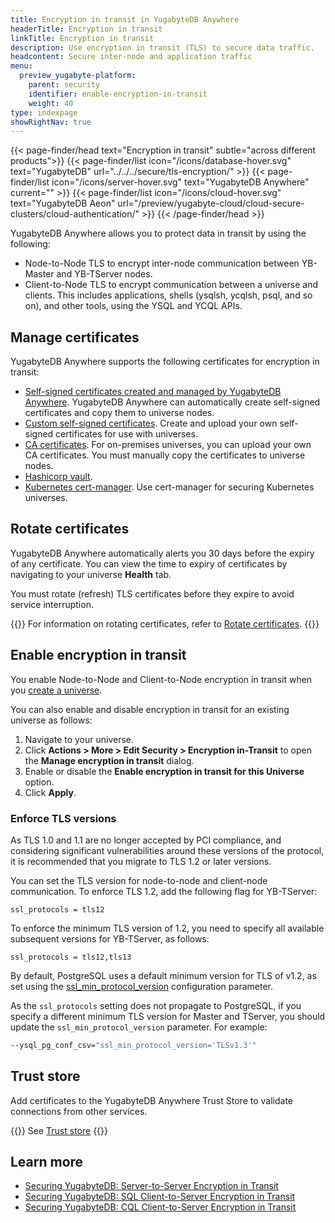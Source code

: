 ```yaml
---
title: Encryption in transit in YugabyteDB Anywhere
headerTitle: Encryption in transit
linkTitle: Encryption in transit
description: Use encryption in transit (TLS) to secure data traffic.
headcontent: Secure inter-node and application traffic
menu:
  preview_yugabyte-platform:
    parent: security
    identifier: enable-encryption-in-transit
    weight: 40
type: indexpage
showRightNav: true
---
```


{{< page-finder/head text="Encryption in transit" subtle="across different products">}}
  {{< page-finder/list icon="/icons/database-hover.svg" text="YugabyteDB" url="../../../secure/tls-encryption/" >}}
  {{< page-finder/list icon="/icons/server-hover.svg" text="YugabyteDB Anywhere" current="" >}}
  {{< page-finder/list icon="/icons/cloud-hover.svg" text="YugabyteDB Aeon" url="/preview/yugabyte-cloud/cloud-secure-clusters/cloud-authentication/" >}}
{{< /page-finder/head >}}

YugabyteDB Anywhere allows you to protect data in transit by using the following:

- Node-to-Node TLS to encrypt inter-node communication between YB-Master and YB-TServer nodes.
- Client-to-Node TLS to encrypt communication between a universe and clients. This includes applications, shells (ysqlsh, ycqlsh, psql, and so on), and other tools, using the YSQL and YCQL APIs.

## Manage certificates

YugabyteDB Anywhere supports the following certificates for encryption in transit:

- [Self-signed certificates created and managed by YugabyteDB Anywhere](auto-certificate/). YugabyteDB Anywhere can automatically create self-signed certificates and copy them to universe nodes.
- [Custom self-signed certificates](add-certificate-self/). Create and upload your own self-signed certificates for use with universes.
- [CA certificates](add-certificate-ca/). For on-premises universes, you can upload your own CA certificates. You must manually copy the certificates to universe nodes.
- [Hashicorp vault](add-certificate-hashicorp/).
- [Kubernetes cert-manager](add-certificate-kubernetes/). Use cert-manager for securing Kubernetes universes.

## Rotate certificates

YugabyteDB Anywhere automatically alerts you 30 days before the expiry of any certificate. You can view the time to expiry of certificates by navigating to your universe **Health** tab.

You must rotate (refresh) TLS certificates before they expire to avoid service interruption.

{{<lead link="rotate-certificates/">}}
For information on rotating certificates, refer to [Rotate certificates](rotate-certificates/).
{{</lead>}}

## Enable encryption in transit

You enable Node-to-Node and Client-to-Node encryption in transit when you [create a universe](../../create-deployments/create-universe-multi-zone/).

You can also enable and disable encryption in transit for an existing universe as follows:

1. Navigate to your universe.
1. Click **Actions > More > Edit Security > Encryption in-Transit** to open the **Manage encryption in transit** dialog.
1. Enable or disable the **Enable encryption in transit for this Universe** option.
1. Click **Apply**.

### Enforce TLS versions

As TLS 1.0 and 1.1 are no longer accepted by PCI compliance, and considering significant vulnerabilities around these versions of the protocol, it is recommended that you migrate to TLS 1.2 or later versions.

You can set the TLS version for node-to-node and client-node communication. To enforce TLS 1.2, add the following flag for YB-TServer:

```shell
ssl_protocols = tls12
```

To enforce the minimum TLS version of 1.2, you need to specify all available subsequent versions for YB-TServer, as follows:

```shell
ssl_protocols = tls12,tls13
```

By default, PostgreSQL uses a default minimum version for TLS of v1.2, as set using the [ssl_min_protocol_version](https://www.postgresql.org/docs/15/runtime-config-connection.html#GUC-SSL-MIN-PROTOCOL-VERSION) configuration parameter.

As the `ssl_protocols` setting does not propagate to PostgreSQL, if you specify a different minimum TLS version for Master and TServer, you should update the `ssl_min_protocol_version` parameter. For example:

```sh
--ysql_pg_conf_csv="ssl_min_protocol_version='TLSv1.3'"
```

## Trust store

Add certificates to the YugabyteDB Anywhere Trust Store to validate connections from other services.

{{<lead link="trust-store/">}}
See [Trust store](trust-store/)
{{</lead>}}

## Learn more

- [Securing YugabyteDB: Server-to-Server Encryption in Transit](https://www.yugabyte.com/blog/yugabytedb-server-to-server-encryption/)
- [Securing YugabyteDB: SQL Client-to-Server Encryption in Transit](https://www.yugabyte.com/blog/securing-yugabytedb-client-to-server-encryption/)
- [Securing YugabyteDB: CQL Client-to-Server Encryption in Transit](https://www.yugabyte.com/blog/securing-yugabytedb-part-3-cql-client-server-encryption-transit/)
